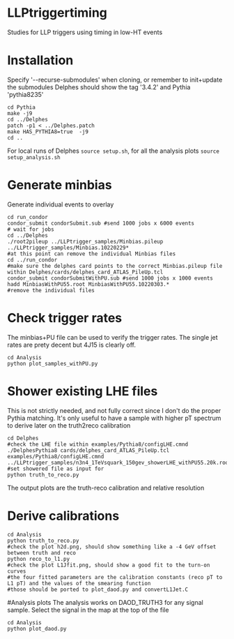 # LLPtriggertiming

Studies for LLP triggers using timing in low-HT events

# Installation
Specify '--recurse-submodules' when cloning, or remember to init+update the submodules
Delphes should show the tag '3.4.2' and Pythia 'pythia8235'

```
cd Pythia
make -j9
cd ../Delphes
patch -p1 < ../Delphes.patch
make HAS_PYTHIA8=true  -j9
cd ..
```

For local runs of Delphes `source setup.sh`, for all the analysis plots `source setup_analysis.sh`

# Generate minbias

Generate individual events to overlay
```
cd run_condor
condor_submit condorSubmit.sub #send 1000 jobs x 6000 events
# wait for jobs
cd ../Delphes
./root2pileup ../LLPtrigger_samples/Minbias.pileup ../LLPtrigger_samples/Minbias.10220229*
#at this point can remove the individual Minbias files
cd ../run_condor
#make sure the delphes card points to the correct Minbias.pileup file within Delphes/cards/delphes_card_ATLAS_PileUp.tcl
condor_submit condorSubmitWithPU.sub #send 1000 jobs x 1000 events
hadd MinbiasWithPU55.root MinbiasWithPU55.10220303.*
#remove the individual files
```

# Check trigger rates
The minbias+PU file can be used to verify the trigger rates. The single jet rates are prety decent but 4J15 is clearly off.
```
cd Analysis
python plot_samples_withPU.py
```

# Shower existing LHE files

This is not strictly needed, and not fully correct since I don't do the proper Pythia matching. It's only useful to have a sample with higher pT spectrum to derive later on the truth2reco calibration
```
cd Delphes
#check the LHE file within examples/Pythia8/configLHE.cmnd
./DelphesPythia8 cards/delphes_card_ATLAS_PileUp.tcl examples/Pythia8/configLHE.cmnd ../LLPtrigger_samples/n3n4_1TeVsquark_150gev_showerLHE_withPU55.20k.root
#set showered file as input for
python truth_to_reco.py
```
The output plots are the truth-reco calibration and relative resolution


# Derive calibrations
```
cd Analysis
python truth_to_reco.py
#check the plot h2d.png, should show something like a -4 GeV offset between truth and reco
python reco_to_l1.py
#check the plot L1Jfit.png, should show a good fit to the turn-on curves
#the four fitted parameters are the calibration constants (reco pT to L1 pT) and the values of the smearing function
#those should be ported to plot_daod.py and convertL1Jet.C
```

#Analysis plots
The analysis works on DAOD_TRUTH3 for any signal sample. Select the signal in the map at the top of the file
```
cd Analysis
python plot_daod.py
```
